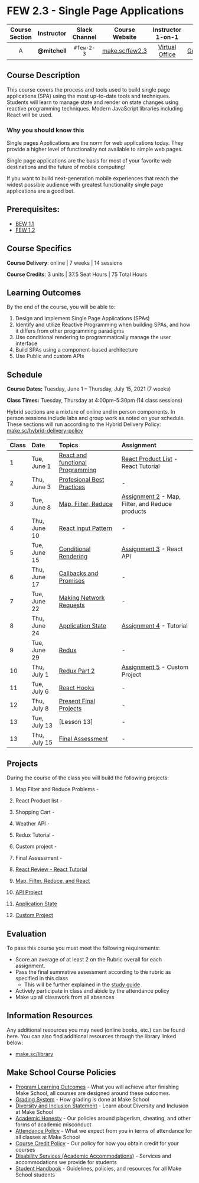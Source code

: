 # FEW 2.3 - Single Page Applications

| Course Section | Instructor | Slack Channel | Course Website | Instructor 1-on-1 | Tracker |
| :---: | :---: | :---: | :---: | :---: | :---: |
| A | **@mitchell** | `#few-2-3` | [make.sc/few2.3](https://make.sc/few2.3) | [Virtual Office](https://make.sc/mitchell-zoom) | [GradeScope](https://www.gradescope.com) |

## Course Description

This course covers the process and tools used to build single page applications (SPA) using the most up-to-date tools and techniques. Students will learn to manage state and render on state changes using reactive programming techniques. Modern JavaScript libraries including React will be used.

### Why you should know this

Single pages Applications are the norm for web applications today. They provide a higher level of functionality not available to simple web pages.

Single page applications are the basis for most of your favorite web destinations and the future of mobile computing!

If you want to build next-generation mobile experiences that reach the widest possible audience with greatest functionality single page applications are a good bet.

## Prerequisites:  

- [BEW 1.1](https://github.com/Make-School-Courses/BEW-1.1-RESTful-and-Resourceful-MVC-Architecture)
- [FEW 1.2](https://github.com/Make-School-Courses/FEW-1.2-JavaScript-Foundations)

## Course Specifics

**Course Delivery**: online | 7 weeks | 14 sessions

**Course Credits**: 3 units | 37.5 Seat Hours | 75 Total Hours

## Learning Outcomes

By the end of the course, you will be able to:

1. Design and implement Single Page Applications (SPAs)
1. Identify and utilize Reactive Programming when building SPAs, and how it differs from other programming paradigms
1. Use conditional rendering to programmatically manage the user interface
1. Build SPAs using a component-based architecture
1. Use Public and custom APIs

## Schedule

**Course Dates:** Tuesday, June 1 – Thursday, July 15, 2021 (7 weeks)

**Class Times:** Tuesday, Thursday at 4:00pm–5:30pm (14 class sessions)

Hybrid sections are a mixture of online and in person components.  In person sessions include labs and group work as noted on your schedule.  These sections will run according to the Hybrid Delivery Policy: [make.sc/hybrid-delivery-policy](make.sc/hybrid-delivery-policy)

| Class | Date | Topics | Assignment |
|:------|:-----|:-------|:-----------|
|  1 | Tue, June 1  | [React and functional Programming](Lessons/lesson-01.md) | [React Product List](Assignments/Assignment-01.md) - React Tutorial |
|  2 | Thu, June 3  | [Profesional Best Practices](Lessons/lesson-02.md) | - |
|  3 | Tue, June 8  | [Map, Filter, Reduce](Lessons/lesson-03.md) | [Assignment 2](Assignments/Assignment-02.md) - Map, Filter, and Reduce products |
|  4 | Thu, June 10 | [React Input Pattern](Lessons/lesson-04.md) | - |
|  5 | Tue, June 15 | [Conditional Rendering](Lessons/lesson-05.md) | [Assignment 3](Assignments/Assignment-03.md) - React API |
|  6 | Thu, June 17 | [Callbacks and Promises](Lessons/lesson-06.md) | - |
|  7 | Tue, June 22 | [Making Network Requests](Lessons/lesson-07.md) | - |
|  8 | Thu, June 24 | [Application State](Lessons/lesson-08.md) | [Assignment 4](Assignments/Assignment-04.md) - Tutorial |
|  9 | Tue, June 29 | [Redux](Lessons/lesson-09.md) | - |
| 10 | Thu, July 1  | [Redux Part 2](Lessons/lesson-10.md) | [Assignment 5](Assignments/Assignment-05.md) - Custom Project | 
| 11 | Tue, July 6  | [React Hooks](Lessons/lesson-11.md) | - |
| 12 | Thu, July 8  | [Present Final Projects](Lessons/lesson-12.md) | - |
| 13 | Tue, July 13 | [Lesson 13] | - |
| 13 | Thu, July 15 | [Final Assessment](Lessons/lesson-14.md) | - |

## Projects 

During the course of the class you will build the following projects: 

1. Map Filter and Reduce Problems - 
2. React Product list -
3. Shopping Cart - 
4. Weather API - 
5. Redux Tutorial - 
6. Custom project - 
7. Final Assessment - 

1. [React Review - React Tutorial](Assignments/Assignment-01.md)
2. [Map, Filter, Reduce, and React](Assignments/Assignment-02.md)
3. [API Project](Assignments/Assignment-03.md)
4. [Application State](Assignment/Assignment-04.md)
5. [Custom Project](Assignment/Assignment-05.md)

## Evaluation
To pass this course you must meet the following requirements:

- Score an average of at least 2 on the Rubric overall for each assignment. 
- Pass the final summative assessment according to the rubric as specified in this class
    - This will be further explained in the [study guide](study-guide.md)
- Actively participate in class and abide by the attendance policy
- Make up all classwork from all absences

##  Information Resources

Any additional resources you may need (online books, etc.) can be found here. You can also find additional resources through the library linked below:

- [make.sc/library](http://make.sc/library)

## Make School Course Policies

- [Program Learning Outcomes](https://make.sc/program-learning-outcomes) - What you will achieve after finishing Make School, all courses are designed around these outcomes.
- [Grading System](https://make.sc/grading-system) - How grading is done at Make School
- [Diversity and Inclusion Statement](https://make.sc/diversity-and-inclusion-statement) - Learn about Diversity and Inclusion at Make School
- [Academic Honesty](https://make.sc/academic-honesty-policy) - Our policies around plagerism, cheating, and other forms of academic misconduct 
- [Attendance Policy](https://make.sc/attendance-policy) - What we expect from you in terms of attendance for all classes at Make School
- [Course Credit Policy](https://make.sc/course-credit-policy) - Our policy for how you obtain credit for your courses
- [Disability Services (Academic Accommodations)](https://make.sc/disability-services) - Services and accommodations we provide for students
- [Student Handbook](https://make.sc/student-handbook) - Guidelines, policies, and resources for all Make School students
